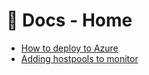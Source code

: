 # 📄 Docs - Home

- [How to deploy to Azure](./How-to-deploy-to-Azure.md)
- [Adding hostpools to monitor](./Adding-hostpools-to-monitor.md)